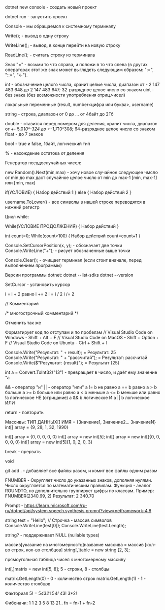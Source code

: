 dotnet new console - создать новый проект

dotnet run - запустить проект

Console - мы обращаемся к системному терминалу

Write(); - вывод в одну строку

WriteLine(); - вывод, в конце перейти на новую строку

ReadLine(); - считать строку из терминала

Знак "=" - возьми то что справа, и положи в то что слева (в других операторах этот же знак может выглядеть следующим образом: ":=", "::=", "<-").

int - обозначение целого числа, хранит целые числа, диапазон от - 2 147 483 648 до 2 147 483 647; 32-разрядное целое число со знаком
uint - без знака (без возможности употребления отриц.чисел)

локальные переменные (result, number<цифра или буква>, username)

string - строка, диапазон от 0 до ... от 4байт до 2Гб

double - ставится перед номером для деления, хранит числа, диапазон от +- 5,0*10^-324  до  +-1,7*10^308; 64-разрядное целое число со знаком
float - до 7 знаков


bool - true и false, 1байт, логический тип

% - нахождение остатока от деления

Генератор псевдослучайных чисел:

new Random().Next(min,max) - хочу новое случайное следующее чмсло от min до max
даст случайное целое число от min до max-1 [min, max-1] или [min, max)

if(УСЛОВИЕ)
{
    Набор действий 1
}
else
{
     Набор действий 2
}

username.ToLower() - все символы в нашей строке переводятся в нижний регистр

Цикл while:

While(УСЛОВИЕ ПРОДОЛЖЕНИЯ)
{
    Набор действий
}

int count=0;
While(count<100)
{
    Набор действий count=count+1
}

Console.SetCursorPosition(x, y); - обозначает две точки
Console.WriteLine("+"); - рисует обозначенные выше точки

Console.Clear(); - очищает терминал (если стоит вначале, перед выполнением программы)

Версии программы dotnet:
dotnet --list-sdks
dotnet --version 

SetCursor - установить курсор

i = i + 2    равно  i += 2
i = i / 2           i /= 2

// Комментарий

/* 
многострочный
комментарий
*/

<!-- Быстрое комментирование: выфделить текст нажать Ctrl+правый слеш (кнопка ? / , .) -->  Отменить так же

Форматирует код по отступам и по пробелам
// Visual Studio Code on Windows - Shift + Alt + F
// Visual Studio Code on MacOS - Shift + Option + F
// Visual Studio Code on Ubuntu - Ctrl + Shift + I

Console.Write("Результат: " + result);  = Результат: 25
Console.Write("Результат: " + "рассчитай");  = Результат: рассчитай
Console.Write($"Результат: {result}");  = Результат {25}

int a = Convert.ToInt32("13") - превращает в число, и даёт ему значение "а

&& - оператор "и"
|| - оператор "или"
a != b не равно 
a == b равно 
a > b больше 
a >= b больше или равно 
a < b меньше 
a <= b меньше или равно 
!a логическое НЕ (отрицание) 
a && b логическое И 
a || b логическое ИЛИ

return - повторить

Массивы:
ТИП ДАННЫХ[] ИМЯ = {Значение1, Значение2... ЗначениеN}
int[] array = {9, 28, 1, 32, 1990}

int[] array = {0, 0, 0, 0, 0}
int[] array = new int[5];
int[] array = new int[]{0, 0, 0, 0, 0}
int[] array = new int[5]{1, 0, 2, 0, 3}

break - прервать

void 

git add . - добавляет все файлы разом, и комит все файлы одним разом

FNUMBER - Округляет число до указанных знаков, дополняя нулями. Число округляется по математическим правилам. Функция - аналог ROUNDTO, но дополнительно группирует цифры по классам.
Пример: FNUMBER(2340.69, 2)
Результат: 2 340.70

Prompt -
https://learn.microsoft.com/ru-ru/dotnet/api/system.speech.synthesis.prompt?view=netframework-4.8


string test = "Hello"; //  Строчка - массив символов
Console.WriteLine(test[0]);
Console.WriteLine(test.Length);

string? - поддерживает NULL (nullable types)

массив[указание на многомерность]название массива = массив [кол-во строк, кол-во столбцов]
string[,]table = new string [2, 3];

прямоугольная таблица чисел к многомерному массиву

int[,]matrix = new int[5, 8]; 5 - строки, 8 - столбцы

matrix.GetLength(0) - 0 - количество строк
matrix.GetLength(1) - 1 - количество столбцов

Факториал
5! = 5*4*3*2*1
     5*4!
       4*3!
         3*2!

Фибоначи: 1 1 2 3 5 8 13 21..
fn = fn-1 + fn-2 

